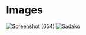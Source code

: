 # Images

![Screenshot (654)](https://user-images.githubusercontent.com/78478397/189286793-51f661ed-75ab-452b-a169-823018aa658e.png)
![Sadako](https://user-images.githubusercontent.com/78478397/191184849-5dcbb0ae-6268-4a8a-9549-d7287a7dd11c.png)

